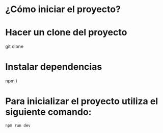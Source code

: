 # ¿Cómo iniciar el proyecto?

# Hacer un clone del proyecto
git clone

# Instalar dependencias
npm i

# Para inicializar el proyecto utiliza el siguiente comando: 
`npm run dev`

